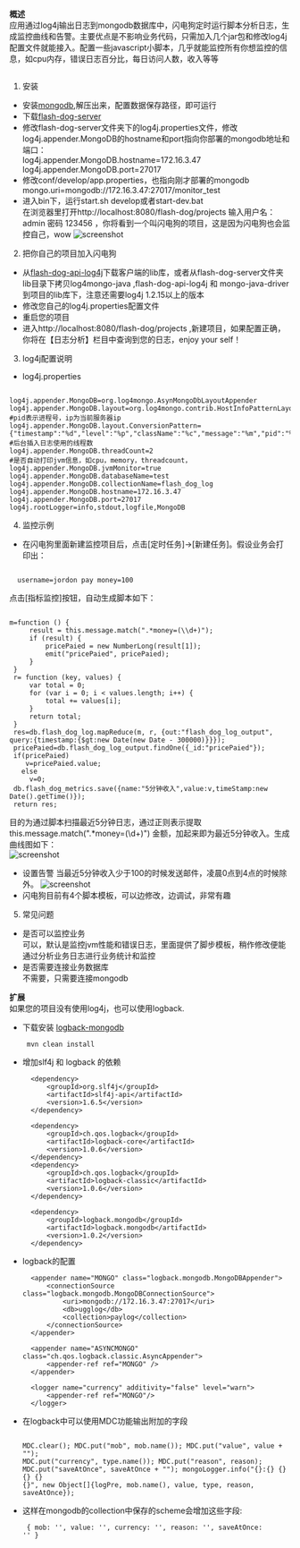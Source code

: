 **概述**  
应用通过log4j输出日志到mongodb数据库中，闪电狗定时运行脚本分析日志，生成监控曲线和告警。主要优点是不影响业务代码，只需加入几个jar包和修改log4j配置文件就能接入。配置一些javascript小脚本，几乎就能监控所有你想监控的信息，如cpu内存，错误日志百分比，每日访问人数，收入等等
## 
 1. 安装
* 安装[mongodb](http://www.mongodb.org/downloads),解压出来，配置数据保存路径，即可运行 
* 下载[flash-dog-server](https://github.com/flash-dog/flash-dog/downloads)
* 修改flash-dog-server文件夹下的log4j.properties文件，修改log4j.appender.MongoDB的hostname和port指向你部署的mongodb地址和端口：  
    log4j.appender.MongoDB.hostname=172.16.3.47  
    log4j.appender.MongoDB.port=27017  
* 修改conf/develop/app.properties，也指向刚才部署的mongodb  
    mongo.uri=mongodb://172.16.3.47:27017/monitor_test  
* 进入bin下，运行start.sh develop或者start-dev.bat  
 在浏览器里打开http://localhost:8080/flash-dog/projects 输入用户名：admin 密码 123456 ，你将看到一个叫闪电狗的项目，这是因为闪电狗也会监控自己，wow
![screenshot](https://github.com/flash-dog/flash-dog/blob/master/screenshot/monitor1.jpg?raw=true)
 2. 把你自己的项目加入闪电狗
* 从[flash-dog-api-log4j](https://github.com/flash-dog/flash-dog/downloads)下载客户端的lib库，或者从flash-dog-server文件夹lib目录下拷贝log4mongo-java ,flash-dog-api-log4j 和 mongo-java-driver 到项目的lib库下，注意还需要log4j 1.2.15以上的版本
* 修改您自己的log4j.properties配置文件
* 重启您的项目
* 进入http://localhost:8080/flash-dog/projects ,新建项目，如果配置正确，你将在【日志分析】栏目中查询到您的日志，enjoy your self！

 3. log4j配置说明
* log4j.properties
<pre><code>
log4j.appender.MongoDB=org.log4mongo.AsynMongoDbLayoutAppender
log4j.appender.MongoDB.layout=org.log4mongo.contrib.HostInfoPatternLayout
#pid表示进程号，ip为当前服务器ip
log4j.appender.MongoDB.layout.ConversionPattern={"timestamp":"%d","level":"%p","className":"%c","message":"%m","pid":"%V","ip":"%I"}
#后台插入日志使用的线程数
log4j.appender.MongoDB.threadCount=2
#是否自动打印jvm信息，如cpu，memory，threadcount，
log4j.appender.MongoDB.jvmMonitor=true
log4j.appender.MongoDB.databaseName=test
log4j.appender.MongoDB.collectionName=flash_dog_log
log4j.appender.MongoDB.hostname=172.16.3.47
log4j.appender.MongoDB.port=27017 
log4j.rootLogger=info,stdout,logfile,MongoDB
</code></pre>

 4. 监控示例
* 在闪电狗里面新建监控项目后，点击[定时任务]->[新建任务]。假设业务会打印出：
 <pre><code class="java">
  username=jordon pay money=100
</code></pre>
  点击[指标监控]按钮，自动生成脚本如下：
<pre><code class="java">
m=function () { 
     result = this.message.match(".*money=(\\d+)"); 
     if (result) { 
         pricePaied = new NumberLong(result[1]);         
         emit("pricePaied", pricePaied); 
     } 
 }  
 r= function (key, values) { 
     var total = 0; 
     for (var i = 0; i < values.length; i++) { 
         total += values[i]; 
     } 
     return total; 
 }   
 res=db.flash_dog_log.mapReduce(m, r, {out:"flash_dog_log_output", query:{timestamp:{$gt:new Date(new Date - 300000)}}}); 
 pricePaied=db.flash_dog_log_output.findOne({_id:"pricePaied"});
 if(pricePaied) 
    v=pricePaied.value; 
   else 
     v=0;    
 db.flash_dog_metrics.save({name:"5分钟收入",value:v,timeStamp:new Date().getTime()}); 
 return res;   
</code></pre>

  目的为通过脚本扫描最近5分钟日志，通过正则表示提取 this.message.match(".*money=(\\d+)") 金额，加起来即为最近5分钟收入。生成曲线图如下：  
![screenshot](https://github.com/flash-dog/flash-dog/blob/master/screenshot/shouru1.jpg?raw=true)
* 设置告警 当最近5分钟收入少于100的时候发送邮件，凌晨0点到4点的时候除外。
![screenshot](https://github.com/flash-dog/flash-dog/blob/master/screenshot/warning1.jpg?raw=true)
* 闪电狗目前有4个脚本模板，可以边修改，边调试，非常有趣
 5. 常见问题
* 是否可以监控业务   
  可以，默认是监控jvm性能和错误日志，里面提供了脚步模板，稍作修改便能通过分析业务日志进行业务统计和监控  
* 是否需要连接业务数据库    
  不需要，只需要连接mongodb  


**扩展**   
  如果您的项目没有使用log4j，也可以使用logback.
* 下载安装 [logback-mongodb](https://github.com/flash-dog/logback-mongodb)
        <pre><code>
            mvn clean install
        </code></pre>

* 增加slf4j 和 logback 的依赖

		<dependency>
			<groupId>org.slf4j</groupId>
			<artifactId>slf4j-api</artifactId>
			<version>1.6.5</version>
		</dependency>

        <dependency>
            <groupId>ch.qos.logback</groupId>
            <artifactId>logback-core</artifactId>
            <version>1.0.6</version>
        </dependency>
        <dependency>
            <groupId>ch.qos.logback</groupId>
            <artifactId>logback-classic</artifactId>
            <version>1.0.6</version>
        </dependency>

        <dependency>
            <groupId>logback.mongodb</groupId>
            <artifactId>logback.mongodb</artifactId>
            <version>1.0.2</version>
        </dependency>


* logback的配置

        <appender name="MONGO" class="logback.mongodb.MongoDBAppender">
            <connectionSource class="logback.mongodb.MongoDBConnectionSource">
                <uri>mongodb://172.16.3.47:27017</uri>
                <db>ugglog</db>
                <collection>paylog</collection>
            </connectionSource>
        </appender>

        <appender name="ASYNCMONGO" class="ch.qos.logback.classic.AsyncAppender">
            <appender-ref ref="MONGO" />
        </appender>

        <logger name="currency" additivity="false" level="warn">
            <appender-ref ref="MONGO"/>
        </logger>


* 在logback中可以使用MDC功能输出附加的字段
        <pre><code class="java">
                MDC.clear();
                MDC.put("mob", mob.name());
                MDC.put("value", value + "");
                MDC.put("currency", type.name());
                MDC.put("reason", reason);
                MDC.put("saveAtOnce", saveAtOnce + "");
                mongoLogger.info("{}:{} {} {} {} {}", new Object[]{logPre, mob.name(), value, type, reason, saveAtOnce});
        </code></pre>

* 这样在mongodb的collection中保存的scheme会增加这些字段:
        <pre><code>
           {
              mob: '',
              value: '',
              currency: '',
              reason: '',
              saveAtOnce: ''
           }
        </code></pre>
